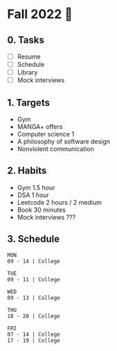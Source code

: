 # Fall 2022 🍁

## 0. Tasks
- [ ] Resume
- [ ] Schedule
- [ ] Library
- [ ] Mock interviews

## 1. Targets
- Gym
- MANGA+ offers
- Computer science 1
- A philosophy of software design
- Nonviolent communication

## 2. Habits
- Gym 1.5 hour
- DSA 1 hour
- Leetcode 2 hours / 2 medium
- Book 30 minutes
- Mock interviews ???

## 3. Schedule

```
MON
09 - 14 | College

TUE
09 - 11 | College

WED
09 - 13 | College

THU
18 - 20 | College

FRI
07 - 14 | College
17 - 19 | College
```